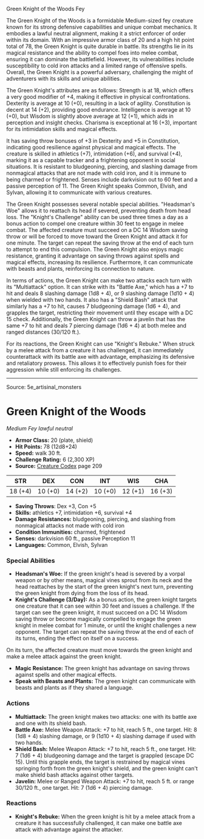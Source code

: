 <MonsterName/>Green Knight of the Woods</MonsterName>
<CreatureType/>Fey</CreatureType>

<summary>The Green Knight of the Woods is a formidable Medium-sized fey creature known for its strong defensive capabilities and unique combat mechanics. It embodies a lawful neutral alignment, making it a strict enforcer of order within its domain. With an impressive armor class of 20 and a high hit point total of 78, the Green Knight is quite durable in battle. Its strengths lie in its magical resistance and the ability to compel foes into melee combat, ensuring it can dominate the battlefield. However, its vulnerabilities include susceptibility to cold iron attacks and a limited range of offensive spells. Overall, the Green Knight is a powerful adversary, challenging the might of adventurers with its skills and unique abilities.</summary>

<detail>

The Green Knight's attributes are as follows: Strength is at 18, which offers a very good modifier of +4, making it effective in physical confrontations. Dexterity is average at 10 (+0), resulting in a lack of agility. Constitution is decent at 14 (+2), providing good endurance. Intelligence is average at 10 (+0), but Wisdom is slightly above average at 12 (+1), which aids in perception and insight checks. Charisma is exceptional at 16 (+3), important for its intimidation skills and magical effects.

It has saving throw bonuses of +3 in Dexterity and +5 in Constitution, indicating good resilience against physical and magical effects. The creature is skilled in athletics (+7), intimidation (+6), and survival (+4), marking it as a capable tracker and a frightening opponent in social situations. It is resistant to bludgeoning, piercing, and slashing damage from nonmagical attacks that are not made with cold iron, and it is immune to being charmed or frightened. Senses include darkvision out to 60 feet and a passive perception of 11. The Green Knight speaks Common, Elvish, and Sylvan, allowing it to communicate with various creatures.

The Green Knight possesses several notable special abilities. "Headsman's Woe" allows it to reattach its head if severed, preventing death from head loss. The "Knight's Challenge" ability can be used three times a day as a bonus action to compel one creature within 30 feet to engage in melee combat. The affected creature must succeed on a DC 14 Wisdom saving throw or will be forced to move toward the Green Knight and attack it for one minute. The target can repeat the saving throw at the end of each turn to attempt to end this compulsion. The Green Knight also enjoys magic resistance, granting it advantage on saving throws against spells and magical effects, increasing its resilience. Furthermore, it can communicate with beasts and plants, reinforcing its connection to nature.

In terms of actions, the Green Knight can make two attacks each turn with its "Multiattack" option. It can strike with its "Battle Axe," which has a +7 to hit and deals 8 slashing damage (1d8 + 4), or 9 slashing damage (1d10 + 4) when wielded with two hands. It also has a "Shield Bash" attack that similarly has a +7 to hit, causes 7 bludgeoning damage (1d6 + 4), and grapples the target, restricting their movement until they escape with a DC 15 check. Additionally, the Green Knight can throw a javelin that has the same +7 to hit and deals 7 piercing damage (1d6 + 4) at both melee and ranged distances (30/120 ft.).

For its reactions, the Green Knight can use "Knight's Rebuke." When struck by a melee attack from a creature it has challenged, it can immediately counterattack with its battle axe with advantage, emphasizing its defensive and retaliatory prowess. This allows it to effectively punish foes for their aggression while still enforcing its challenges.</detail>



---

Source: 5e_artisinal_monsters

# Green Knight of the Woods

*Medium* *Fey* *lawful neutral*

- **Armor Class:** 20 (plate, shield)
- **Hit Points:** 78 (12d8+24)
- **Speed:** walk 30 ft.
- **Challenge Rating:** 6 (2,300 XP)
- **Source:** [Creature Codex](https://koboldpress.com/kpstore/product/creature-codex-for-5th-edition-dnd) page 209

| STR | DEX | CON | INT | WIS | CHA |
| --- | --- | --- | --- | --- | --- |
| 18 (+4) | 10 (+0) | 14 (+2) | 10 (+0) | 12 (+1) | 16 (+3) |

- **Saving Throws**: Dex +3, Con +5
- **Skills:** athletics +7, intimidation +6, survival +4
- **Damage Resistances:** bludgeoning, piercing, and slashing from nonmagical attacks not made with cold iron
- **Condition Immunities:** charmed, frightened
- **Senses:** darkvision 60 ft., passive Perception 11
- **Languages:** Common, Elvish, Sylvan

### Special Abilities

- **Headsman's Woe:** If the green knight's head is severed by a vorpal weapon or by other means, magical vines sprout from its neck and the head reattaches by the start of the green knight's next turn, preventing the green knight from dying from the loss of its head.
- **Knight's Challenge (3/Day):** As a bonus action, the green knight targets one creature that it can see within 30 feet and issues a challenge. If the target can see the green knight, it must succeed on a DC 14 Wisdom saving throw or become magically compelled to engage the green knight in melee combat for 1 minute, or until the knight challenges a new opponent. The target can repeat the saving throw at the end of each of its turns, ending the effect on itself on a success.

On its turn, the affected creature must move towards the green knight and make a melee attack against the green knight.
- **Magic Resistance:** The green knight has advantage on saving throws against spells and other magical effects.
- **Speak with Beasts and Plants:** The green knight can communicate with beasts and plants as if they shared a language.

### Actions

- **Multiattack:** The green knight makes two attacks: one with its battle axe and one with its shield bash.
- **Battle Axe:** Melee Weapon Attack: +7 to hit, reach 5 ft., one target. Hit: 8 (1d8 + 4) slashing damage, or 9 (1d10 + 4) slashing damage if used with two hands.
- **Shield Bash:** Melee Weapon Attack: +7 to hit, reach 5 ft., one target. Hit: 7 (1d6 + 4) bludgeoning damage and the target is grappled (escape DC 15). Until this grapple ends, the target is restrained by magical vines springing forth from the green knight's shield, and the green knight can't make shield bash attacks against other targets.
- **Javelin:** Melee or Ranged Weapon Attack: +7 to hit, reach 5 ft. or range 30/120 ft., one target. Hit: 7 (1d6 + 4) piercing damage.

### Reactions

- **Knight's Rebuke:** When the green knight is hit by a melee attack from a creature it has successfully challenged, it can make one battle axe attack with advantage against the attacker.




